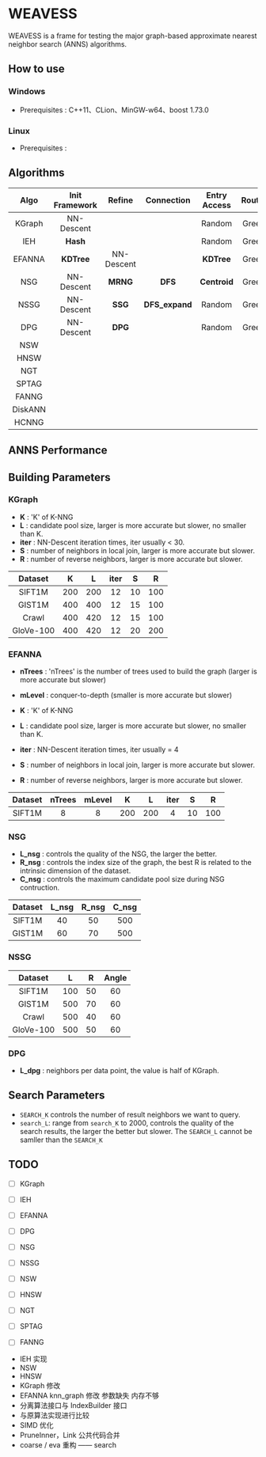 # WEAVESS

WEAVESS is a frame for testing the major graph-based approximate nearest neighbor search (ANNS) algorithms.

## How to use

### Windows

* Prerequisites : C++11、CLion、MinGW-w64、boost 1.73.0

### Linux

* Prerequisites : 

## Algorithms

|  Algo  |  Init Framework |     Refine     | Connection   |Entry Access | Routing |
|:------:| :--------------:| :------------: | :----------: | :----------:| :-----: |
| KGraph |  NN-Descent     |                |              | Random      |  Greedy |
| IEH    |  **Hash**       |                |              | Random      |  Greedy |
| EFANNA |  **KDTree**     |  NN-Descent    |              | **KDTree**  |  Greedy |
| NSG    |  NN-Descent     |  **MRNG**      |**DFS**       | **Centroid**|  Greedy |
| NSSG   |  NN-Descent     |  **SSG**       |**DFS_expand**| Random      |  Greedy |
| DPG    |  NN-Descent     |  **DPG**       |              | Random      |  Greedy |
| NSW    |                 |                |              |             |         |
| HNSW   |                 |                |              |             |         |
| NGT    |                 |                |              |             |         |
| SPTAG  |                 |                |              |             |         |
| FANNG  |                 |                |              |             |         |
|DiskANN |                 |                |              |             |         |
| HCNNG  |                 |                |              |             |         |



## ANNS Performance


## Building Parameters

### KGraph

* **K** : 'K' of K-NNG
* **L** : candidate pool size, larger is more accurate but slower, no smaller than K.
* **iter** : NN-Descent iteration times, iter usually < 30.
* **S** : number of neighbors in local join, larger is more accurate but slower.
* **R** : number of reverse neighbors, larger is more accurate but slower.

|  Dataset  |  K  |  L  | iter |  S |  R  |
|:---------:|:---:|:---:|:----:|:--:|:---:|
| SIFT1M    | 200 | 200 |  12  | 10 | 100 |
| GIST1M    | 400 | 400 |  12  | 15 | 100 |
| Crawl     | 400 | 420 |  12  | 15 | 100 |
| GloVe-100 | 400 | 420 |  12  | 20 | 200 |

### EFANNA

* **nTrees** : 'nTrees' is the number of trees used to build the graph (larger is more accurate but slower)
* **mLevel** : conquer-to-depth (smaller is more accurate but slower) 

* **K** : 'K' of K-NNG
* **L** : candidate pool size, larger is more accurate but slower, no smaller than K.
* **iter** : NN-Descent iteration times, iter usually = 4
* **S** : number of neighbors in local join, larger is more accurate but slower.
* **R** : number of reverse neighbors, larger is more accurate but slower.

|  Dataset  |  nTrees | mLevel |  K  |  L  | iter |  S |  R  |
|:---------:|:-------:|:------:|:---:|:---:|:----:|:--:|:---:|
| SIFT1M    |    8    |  8     | 200 | 200 | 4    | 10 | 100 |

### NSG

+ **L_nsg** : controls the quality of the NSG, the larger the better.
+ **R_nsg** : controls the index size of the graph, the best R is related to the intrinsic dimension of the dataset.
+ **C_nsg** : controls the maximum candidate pool size during NSG contruction.

| Dataset |  L_nsg |  R_nsg |  C_nsg  |
|:-------:|:--:|:--:|:---:|
|  SIFT1M | 40 | 50 | 500 |
|  GIST1M | 60 | 70 | 500 |


### NSSG

|  Dataset  |  L  |  R  | Angle |
|:---------:|:---:|:---:|:-----:|
| SIFT1M    | 100 | 50  |  60   |
| GIST1M    | 500 | 70  |  60   |
| Crawl     | 500 | 40  |  60   |
| GloVe-100 | 500 | 50  |  60   |


### DPG

* **L_dpg** : neighbors per data point, the value is half of KGraph.


## Search Parameters

+ `SEARCH_K` controls the number of result neighbors we want to query.
+ `search_L`: range from `search_K` to 2000, controls the quality of the search results, 
the larger the better but slower. The `SEARCH_L` cannot be samller than the `SEARCH_K`


## TODO

-[ ] KGraph

-[ ] IEH

-[ ] EFANNA

-[ ] DPG

-[ ] NSG

-[ ] NSSG

-[ ] NSW

-[ ] HNSW

-[ ] NGT

-[ ] SPTAG

-[ ] FANNG


* IEH 实现
* NSW 
* HNSW
* KGraph 修改
* EFANNA knn_graph 修改  参数缺失 内存不够
* 分离算法接口与 IndexBuilder 接口
* 与原算法实现进行比较
* SIMD 优化
* PruneInner，Link 公共代码合并
* coarse / eva 重构 —— search
